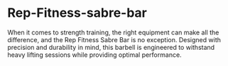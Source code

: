 # Rep-Fitness-sabre-bar
When it comes to strength training, the right equipment can make all the difference, and the Rep Fitness Sabre Bar is no exception. Designed with precision and durability in mind, this barbell is engineered to withstand heavy lifting sessions while providing optimal performance. 
